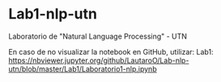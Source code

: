 # Lab1-nlp-utn
Laboratorio de "Natural Language Processing" - UTN

En caso de no visualizar la notebook en GitHub, utilizar:
Lab1: https://nbviewer.jupyter.org/github/LautaroO/Lab-nlp-utn/blob/master/Lab1/Laboratorio1-nlp.ipynb
